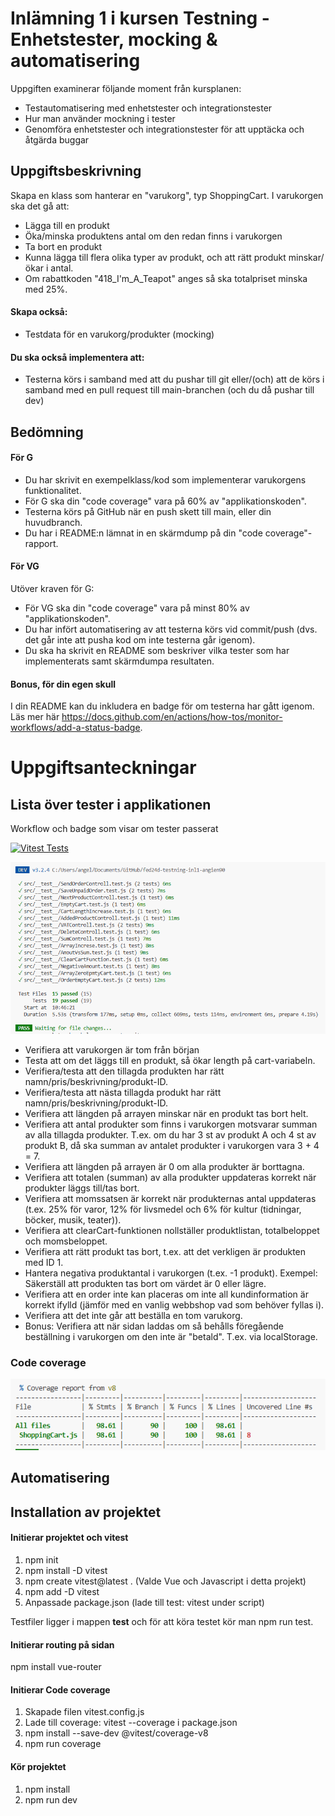 # Inlämning 1 i kursen Testning - Enhetstester, mocking & automatisering

Uppgiften examinerar följande moment från kursplanen:

* Testautomatisering med enhetstester och integrationstester
* Hur man använder mockning i tester
* Genomföra enhetstester och integrationstester för att upptäcka och åtgärda buggar

## Uppgiftsbeskrivning
Skapa en klass som hanterar en "varukorg", typ ShoppingCart. I varukorgen ska det gå att:

* Lägga till en produkt
* Öka/minska produktens antal om den redan finns i varukorgen
* Ta bort en produkt
* Kunna lägga till flera olika typer av produkt, och att rätt produkt minskar/ökar i antal.
* Om rabattkoden "418_I'm_A_Teapot" anges så ska totalpriset minska med 25%.

#### Skapa också:

* Testdata för en varukorg/produkter (mocking)

#### Du ska också implementera att:

* Testerna körs i samband med att du pushar till git eller/(och) att de körs i samband med en pull request till main-branchen (och du då pushar till dev)

## Bedömning
#### För G
* Du har skrivit en exempelklass/kod som implementerar varukorgens funktionalitet.
* För G ska din "code coverage" vara på 60% av "applikationskoden".
* Testerna körs på GitHub när en push skett till main, eller din huvudbranch.
* Du har i README:n lämnat in en skärmdump på din "code coverage"-rapport.

#### För VG
Utöver kraven för G:

* För VG ska din "code coverage" vara på minst 80% av "applikationskoden".
* Du har infört automatisering av att testerna körs vid commit/push (dvs. det går inte att pusha kod om inte testerna går igenom).
* Du ska ha skrivit en README som beskriver vilka tester som har implementerats samt skärmdumpa resultaten.

#### Bonus, för din egen skull
I din README kan du inkludera en badge för om testerna har gått igenom. Läs mer här https://docs.github.com/en/actions/how-tos/monitor-workflows/add-a-status-badge.



# Uppgiftsanteckningar

## Lista över tester i applikationen 

Workflow och badge som visar om tester passerat

[![Vitest Tests](https://github.com/Medieinstitutet/fed24d-testning-inl1-angien90/actions/workflows/tests.yml/badge.svg)](https://github.com/Medieinstitutet/fed24d-testning-inl1-angien90/actions/workflows/tests.yml)

![Enhetstester](public/Enhetstester.png)

* Verifiera att varukorgen är tom från början
* Testa att om det läggs till en produkt, så ökar length på cart-variabeln.
* Verifiera/testa att den tillagda produkten har rätt namn/pris/beskrivning/produkt-ID.
* Verifiera/testa att nästa tillagda produkt har rätt namn/pris/beskrivning/produkt-ID.
* Verifiera att längden på arrayen minskar när en produkt tas bort helt.
* Verifiera att antal produkter som finns i varukorgen motsvarar summan av alla tillagda produkter. T.ex. om du har 3 st av produkt A och 4 st av produkt B, då ska summan av antalet produkter i varukorgen vara 3 + 4 = 7.
* Verifiera att längden på arrayen är 0 om alla produkter är borttagna.
* Verifiera att totalen (summan) av alla produkter uppdateras korrekt när produkter läggs till/tas bort.
* Verifiera att momssatsen är korrekt när produkternas antal uppdateras (t.ex. 25% för varor, 12% för livsmedel och 6% för kultur (tidningar, böcker, musik, teater)).
* Verifiera att clearCart-funktionen nollställer produktlistan, totalbeloppet och momsbeloppet.
* Verifiera att rätt produkt tas bort, t.ex. att det verkligen är produkten med ID 1.
* Hantera negativa produktantal i varukorgen (t.ex. -1 produkt). Exempel: Säkerställ att produkten tas bort om värdet är 0 eller lägre.
* Verifiera att en order inte kan placeras om inte all kundinformation är korrekt ifylld (jämför med en vanlig webbshop vad som behöver fyllas i).
* Verifiera att det inte går att beställa en tom varukorg.
* Bonus: Verifiera att när sidan laddas om så behålls föregående beställning i varukorgen om den inte är "betald". T.ex. via localStorage.


### Code coverage
![Code Coverage](public/code_coverage.png)


## Automatisering


## Installation av projektet  
#### Initierar projektet och vitest
1. npm init
2. npm install -D vitest
3. npm create vitest@latest . 
(Valde Vue och Javascript i detta projekt)
4. npm add -D vitest
5. Anpassade package.json (lade till test: vitest under script)

Testfiler ligger i mappen __test__ och för att köra testet kör man npm run test.

#### Initierar routing på sidan
npm install vue-router

#### Initierar Code coverage
1. Skapade filen vitest.config.js
2. Lade till coverage: vitest --coverage i package.json
3. npm install --save-dev @vitest/coverage-v8
4. npm run coverage

#### Kör projektet
1. npm install
2. npm run dev